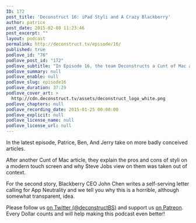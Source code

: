 ```yaml
---
ID: 172
post_title: 'Deconstruct 16: iPad Styli and A Crazy Blackberry'
author: patrice
post_date: 2015-02-08 11:23:46
post_excerpt: ""
layout: podcast
permalink: http://deconstruct.tv/episode/16/
published: true
podlove_id: "76"
podlove_post_id: "172"
podlove_subtitle: "In Episode 16, the team Deconstructs a Cunt of Mac article about an Apple Stylus and Blackberry's call for App Neutrality."
podlove_summary: null
podlove_enable: null
podlove_slug: episode16
podlove_duration: 37:29
podlove_cover_art: >
  http://cdn.deconstruct.tv/assets/deconstruct_logo_white.png
podlove_chapters: null
podlove_recording_date: 2015-01-25 00:00:00
podlove_explicit: null
podlove_license_name: null
podlove_license_url: null
---
```

<p>
In the latest episode, Patrice, Ben, And Jerry take on more badly conceived articles.  </p>
<p>After another Cunt of Mac article, they explain the pros and cons of styli on a modern touch screen and why Steve Jobs view on them was taken out of context. </p>
<p>
For the second story, Blackberry CEO John Chen writes a self-serving letter calling for App Neutrality and we tell you why this is a horrible, although somewhat transparent, idea.
</p>
<p>
Please follow us <a href="http://twitter.com/deconstructBS">on Twitter (@deconstructBS)</a> and support us <a href="http://patreon.com/deconstruct">on Patreon</a>. Every Dollar counts and will help making this podcast even better!
</p>